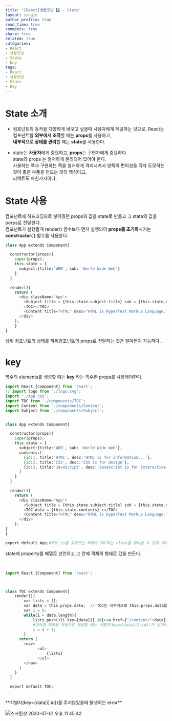 ```yaml
---
title: "[React]생활코딩 3️⃣ - State"
layout: single
author_profile: true
read_time: true
comments: true
share: true
related: true
categories:
- React
- 생활코딩
- State
- Key
tags:
- React
- 생활코딩
- State
- Key
---
```


#  State 소개
*  컴포넌트의 동작을 다양하게 바꾸고 싶을때 사용자에게 제공하는 것으로,
	 React는 컴포넌트를 **외부에서 조작**할 때는 **props**를 사용하고,   
	 **내부적으로 상태를 관리**할 때는 **state**를 사용한다.   
 
*  state는 **사용자**에게 중요하고, **props**는 구현자에게 중요하다.   
		state와 props 는 철저하게 분리되어 있어야 한다.   
		사용하는 쪽과 구현하는 쪽을 철저하게 격리시켜서 양쪽의 편의성을 각자 도모하는 것이 좋은 부품을 만드는 것의 핵심이고,    
		리액트도 마찬가지이다.   
	
# 	State 사용
컴포넌트에 하드코딩으로 넣어줬던 props의 값을 state로 만들고 그 state의 값을 porps로 전달한다.   
컴포넌트가 실행될때 render() 함수보다 먼저 실행되어 **props를 초기화**시키는  **constructor( )** 함수를 사용한다.   

```python
class App extends Component{

  constructor(props){
    super(props);
    this.state = {
      subject:{title:'WEB', sub: 'World Wide Web'}
    }
  }

  render(){
    return (
      <div className="App">
        <Subject title = {this.state.subject.title} sub = {this.state.subject.sub}></Subject>    
        <TOC></TOC>
        <Content title="HTML" desc="HTML is HyperText Markup Language."></Content>
      </div>
    );
	}
}
```
상위 컴포넌트의 상태를 하위컴포넌트의 props로  전달하는 것은 얼마든지 가능하다 .


# key
복수의 elements를 생성할 때는 **key** 라는 특수한 props를 사용해야한다.

```python
import React,{Component} from 'react';
// import logo from './logo.svg';
import './App.css';
import TOC from './components/TOC';
import Content from './components/Content';
import Subject from './components/Subject';


class App extends Component{

  constructor(props){
    super(props);
    this.state = {
      subject:{title:'WEB', sub: 'World Wide Web'},
      contents:[
        {id:1, title:'HTML', desc:'HTML is for information...'},
        {id:2, title:'CSS', desc:'CSS is for design'},
        {id:3, title:'JavaScript', desc:'JavaScript is for interactive...'}
      ]
    }
  }

  render(){
    return (
      <div className="App">
        <Subject title = {this.state.subject.title} sub = {this.state.subject.sub}></Subject>
        <TOC data = {this.state.contents} ></TOC>
        <Content title="HTML" desc="HTML is HyperText Markup Language."></Content>
      </div>
    );
}
}

export default App;#TOC.js를 갖다쓰는 쪽에서 TOC라는 class를 갖다쓸 수 있게 해주는 코드;

```

state에 property를 배열로 선언하고 그 안에 객체의 형태로 값을 만든다.

<br/>

```python
import React,{Component} from 'react';



class TOC extends Component{
    render(){
        var lists = [];
        var data = this.props.data;  // TOC는 내부적으로 this.props.data를 갖고있음
        var i = 0;
        while(i < data.length){
            lists.push(<li key={data[i].id}><a href={"/content/"+data[i].id}>{data[i].title}</a></li>);
			#여러개 목록을 자동으로 생성할 때는 식별자(key={data[i].id})가 있어야함
            i = i + 1;
        }
      return (
        <nav>
              <ul>
                  {lists}
              </ul>
        </nav>
      )
    }
  }

  export default TOC;
```

<br/>
**식별자(key={data[i].id})를 주지않았을때 발생하는 error**

![스크린샷 2020-07-01 오후 11 45 42](https://user-images.githubusercontent.com/42554237/86263943-d224c800-bbfc-11ea-8482-3537b41a48f7.png)